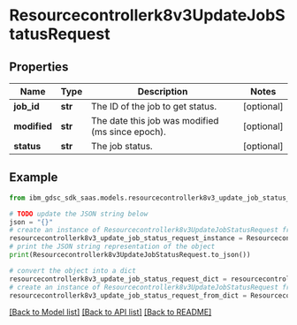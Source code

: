 # Resourcecontrollerk8v3UpdateJobStatusRequest


## Properties

Name | Type | Description | Notes
------------ | ------------- | ------------- | -------------
**job_id** | **str** | The ID of the job to get status. | [optional] 
**modified** | **str** | The date this job was modified (ms since epoch). | [optional] 
**status** | **str** | The job status. | [optional] 

## Example

```python
from ibm_gdsc_sdk_saas.models.resourcecontrollerk8v3_update_job_status_request import Resourcecontrollerk8v3UpdateJobStatusRequest

# TODO update the JSON string below
json = "{}"
# create an instance of Resourcecontrollerk8v3UpdateJobStatusRequest from a JSON string
resourcecontrollerk8v3_update_job_status_request_instance = Resourcecontrollerk8v3UpdateJobStatusRequest.from_json(json)
# print the JSON string representation of the object
print(Resourcecontrollerk8v3UpdateJobStatusRequest.to_json())

# convert the object into a dict
resourcecontrollerk8v3_update_job_status_request_dict = resourcecontrollerk8v3_update_job_status_request_instance.to_dict()
# create an instance of Resourcecontrollerk8v3UpdateJobStatusRequest from a dict
resourcecontrollerk8v3_update_job_status_request_from_dict = Resourcecontrollerk8v3UpdateJobStatusRequest.from_dict(resourcecontrollerk8v3_update_job_status_request_dict)
```
[[Back to Model list]](../README.md#documentation-for-models) [[Back to API list]](../README.md#documentation-for-api-endpoints) [[Back to README]](../README.md)


